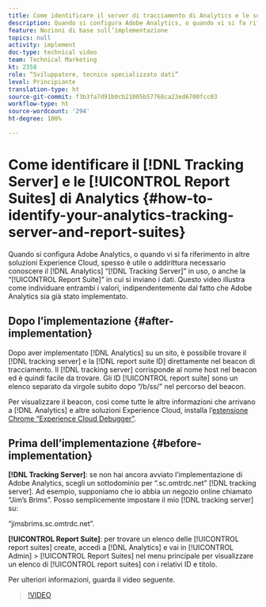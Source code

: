 ```yaml
---
title: Come identificare il server di tracciamento di Analytics e le suite di rapporti
description: Quando si configura Adobe Analytics, o quando vi si fa riferimento in altre soluzioni Experience Cloud, spesso è utile o addirittura necessario conoscere il “server di tracciamento” di Analytics in uso, o anche la “suite di rapporti” in cui si inviano i dati. Questo video illustra come individuare entrambi i valori, indipendentemente dal fatto che Adobe Analytics sia già stato implementato.
feature: Nozioni di base sull’implementazione
topics: null
activity: implement
doc-type: technical video
team: Technical Marketing
kt: 2358
role: “Sviluppatore, tecnico specializzato dati”
level: Principiante
translation-type: ht
source-git-commit: f3b3fa7d91b0cb21005b57768ca23ed6700fcc03
workflow-type: ht
source-wordcount: '294'
ht-degree: 100%

---
```



# Come identificare il [!DNL Tracking Server] e le [!UICONTROL Report Suites] di Analytics {#how-to-identify-your-analytics-tracking-server-and-report-suites}

Quando si configura Adobe Analytics, o quando vi si fa riferimento in altre soluzioni Experience Cloud, spesso è utile o addirittura necessario conoscere il [!DNL Analytics] “[!DNL Tracking Server]” in uso, o anche la “[!UICONTROL Report Suite]” in cui si inviano i dati. Questo video illustra come individuare entrambi i valori, indipendentemente dal fatto che Adobe Analytics sia già stato implementato.

## Dopo l’implementazione {#after-implementation}

Dopo aver implementato [!DNL Analytics] su un sito, è possibile trovare il [!DNL tracking server] e la [!DNL report suite ID] direttamente nel beacon di tracciamento. Il [!DNL tracking server] corrisponde al nome host nel beacon ed è quindi facile da trovare. Gli ID [!UICONTROL report suite] sono un elenco separato da virgole subito dopo “/b/ss/” nel percorso del beacon.

Per visualizzare il beacon, così come tutte le altre informazioni che arrivano a [!DNL Analytics] e altre soluzioni Experience Cloud, installa l’[estensione Chrome “Experience Cloud Debugger”](https://chrome.google.com/webstore/detail/adobe-experience-cloud-de/ocdmogmohccmeicdhlhhgepeaijenapj?hl=it).

## Prima dell’implementazione {#before-implementation}

**[!DNL Tracking Server]**: se non hai ancora avviato l’implementazione di Adobe Analytics, scegli un sottodominio per “.sc.omtrdc.net” [!DNL tracking server]. Ad esempio, supponiamo che io abbia un negozio online chiamato “Jim’s Brims”. Posso semplicemente impostare il mio [!DNL tracking server] su:

“jimsbrims.sc.omtrdc.net”.

**[!UICONTROL Report Suite]**: per trovare un elenco delle [!UICONTROL report suites] create, accedi a [!DNL Analytics] e vai in [!UICONTROL Admin] > [!UICONTROL Report Suites] nel menu principale per visualizzare un elenco di [!UICONTROL report suites] con i relativi ID e titolo.

Per ulteriori informazioni, guarda il video seguente.

>[!VIDEO](https://video.tv.adobe.com/v/26061/?quality=12)
